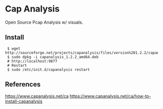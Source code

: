 Cap Analysis
=====

Open Source Pcap Analysis w/ visuals. 

Install
--------

     $ wget http://sourceforge.net/projects/capanalysis/files/version%201.2.2/capanalysis_1.2.2_amd64.deb/download
     $ sudo dpkg -i capanalysis_1.2.2_amd64.deb
     # http://localhost:9877
     # Restart
     $ sudo /etc/init.d/capanalysis restart


References
----------

https://www.capanalysis.net/ca
https://www.capanalysis.net/ca/how-to-install-capanalysis

